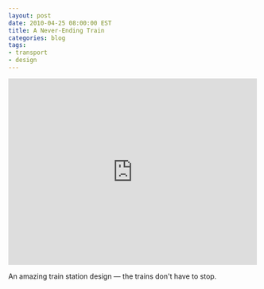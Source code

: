 ```yaml
---
layout: post
date: 2010-04-25 08:00:00 EST
title: A Never-Ending Train
categories: blog
tags:
- transport
- design
---
```


<iframe width="500" height="375" src="http://www.youtube.com/embed/p9Ig19gYP9o?rel=0" frameborder="0">Never-ending train</iframe>

An amazing train station design &mdash; the trains don't have to stop.
